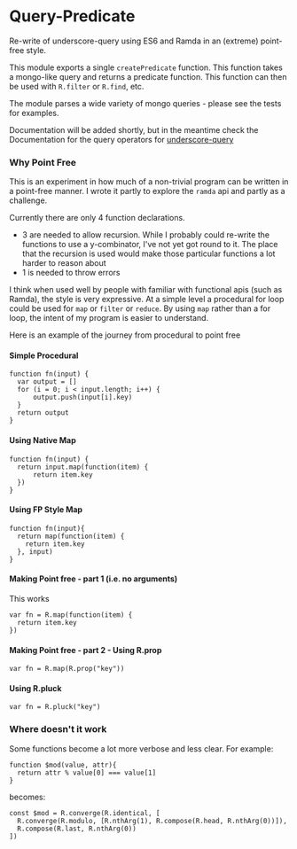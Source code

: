 Query-Predicate
================

Re-write of underscore-query using ES6 and Ramda in an (extreme) point-free style.

This module exports a single `createPredicate` function. This function takes
a mongo-like query and returns a predicate function. This function can then be
used with `R.filter` or `R.find`, etc.

The module parses a wide variety of mongo queries - please see the tests for
examples.

Documentation will be added shortly, but in the meantime check the Documentation
for the query operators for [underscore-query](https://github.com/davidgtonge/underscore-query/blob/master/README.md)

### Why Point Free

This is an experiment in how much of a non-trivial program can be written in a
point-free manner. I wrote it partly to explore the `ramda` api and partly
as a challenge.

Currently there are only 4 function declarations.

 - 3 are needed to allow recursion. While I probably could re-write the
 functions to use a y-combinator, I've not yet got round to it. The place that
 the recursion is used would make those particular functions a lot harder to
 reason about
 - 1 is needed to throw errors

I think when used well by people with familiar with functional apis (such as
Ramda), the style is very expressive. At a simple level a procedural for loop
could be used for `map` or `filter` or `reduce`. By using `map` rather than
a for loop, the intent of my program is easier to understand.

Here is an example of the journey from procedural to point free

#### Simple Procedural
```
function fn(input) {
  var output = []
  for (i = 0; i < input.length; i++) {
      output.push(input[i].key)
  }
  return output
}
```

#### Using Native Map
```
function fn(input) {
  return input.map(function(item) {
      return item.key
  })
}
```

#### Using FP Style Map
```
function fn(input){
  return map(function(item) {
    return item.key
  }, input)
}
```

#### Making Point free - part 1 (i.e. no arguments)
This works
```
var fn = R.map(function(item) {
  return item.key
})
```

#### Making Point free - part 2 - Using R.prop
```
var fn = R.map(R.prop("key"))
```

#### Using R.pluck
```
var fn = R.pluck("key")
```

### Where doesn't it work

Some functions become a lot more verbose and less clear. For example:
```
function $mod(value, attr){
  return attr % value[0] === value[1]
}

```
becomes:

```
const $mod = R.converge(R.identical, [
  R.converge(R.modulo, [R.nthArg(1), R.compose(R.head, R.nthArg(0))]),
  R.compose(R.last, R.nthArg(0))
])
```
